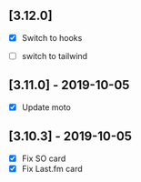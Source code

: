 [3.12.0]
--------
- [x] Switch to hooks
- [ ] switch to tailwind


[3.11.0] - 2019-10-05
---------------------
- [x] Update moto


[3.10.3] - 2019-10-05
---------------------
- [x] Fix SO card
- [x] Fix Last.fm card
